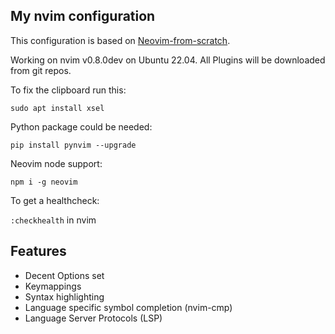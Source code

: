 ## My nvim configuration

This configuration is based on [Neovim-from-scratch](https://github.com/LunarVim/Neovim-from-scratch).

Working on nvim v0.8.0dev on Ubuntu 22.04.
All Plugins will be downloaded from git repos.

To fix the clipboard run this:

`sudo apt install xsel`

Python package could be needed:

`pip install pynvim --upgrade`

Neovim node support:

`npm i -g neovim`

To get a healthcheck:

`:checkhealth` in nvim

## Features
- Decent Options set
- Keymappings
- Syntax highlighting
- Language specific symbol completion (nvim-cmp)
- Language Server Protocols (LSP)
